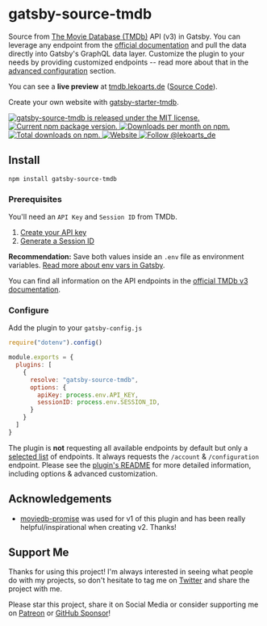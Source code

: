 # gatsby-source-tmdb

Source from [The Movie Database (TMDb)](https://www.themoviedb.org/) API (v3) in Gatsby. You can leverage any endpoint from the [official documentation](https://developers.themoviedb.org/3/getting-started/introduction) and pull the data directly into Gatsby's GraphQL data layer. Customize the plugin to your needs by providing customized endpoints -- read more about that in the [advanced configuration](https://github.com/LekoArts/gatsby-source-tmdb/tree/main/package/README.md#advanced-configuration) section.

You can see a **live preview** at [tmdb.lekoarts.de](https://tmdb.lekoarts.de) ([Source Code](https://github.com/LekoArts/gatsby-source-tmdb/tree/main/example)).

Create your own website with [gatsby-starter-tmdb](https://github.com/LekoArts/gatsby-starter-tmdb).

<a href="https://github.com/LekoArts/gatsby-source-tmdb/blob/main/LICENSE">
  <img src="https://img.shields.io/badge/license-MIT-blue.svg" alt="gatsby-source-tmdb is released under the MIT license." />
</a>
<a href="https://www.npmjs.org/package/gatsby-source-tmdb">
  <img src="https://img.shields.io/npm/v/gatsby-source-tmdb.svg" alt="Current npm package version." />
</a>
<a href="https://npmcharts.com/compare/gatsby-source-tmdb?minimal=true">
  <img src="https://img.shields.io/npm/dm/gatsby-source-tmdb.svg" alt="Downloads per month on npm." />
</a>
<a href="https://npmcharts.com/compare/gatsby-source-tmdb?minimal=true">
  <img src="https://img.shields.io/npm/dt/gatsby-source-tmdb.svg" alt="Total downloads on npm." />
</a>
<a href="https://www.lekoarts.de?utm_source=gatsby-source-tmdb&utm_medium=Plugin">
  <img alt="Website" src="https://img.shields.io/badge/-website-blue">
</a>
<a href="https://twitter.com/intent/follow?screen_name=lekoarts_de">
  <img src="https://img.shields.io/twitter/follow/lekoarts_de.svg?label=Follow%20@lekoarts_de" alt="Follow @lekoarts_de" />
</a>

## Install

```shell
npm install gatsby-source-tmdb
```

### Prerequisites

You'll need an `API Key` and `Session ID` from TMDb.

1. [Create your API key](https://developers.themoviedb.org/3/getting-started/introduction)
1. [Generate a Session ID](https://developers.themoviedb.org/3/authentication/how-do-i-generate-a-session-id)

**Recommendation:** Save both values inside an `.env` file as environment variables. [Read more about env vars in Gatsby](https://www.gatsbyjs.com/docs/how-to/local-development/environment-variables/).

You can find all information on the API endpoints in the [official TMDb v3 documentation](https://developers.themoviedb.org/3/getting-started/introduction).

### Configure

Add the plugin to your `gatsby-config.js`

```js:title=gatsby-config.js
require("dotenv").config()

module.exports = {
  plugins: [
    {
      resolve: "gatsby-source-tmdb",
      options: {
        apiKey: process.env.API_KEY,
        sessionID: process.env.SESSION_ID,
      }
    }
  ]
}
```

The plugin is **not** requesting all available endpoints by default but only a [selected list](https://github.com/LekoArts/gatsby-source-tmdb/blob/main/package/src/endpoints.ts) of endpoints. It always requests the `/account` & `/configuration` endpoint. Please see the [plugin's README](https://github.com/LekoArts/gatsby-source-tmdb/blob/main/package/README.md) for more detailed information, including options & advanced customization.

## Acknowledgements

- [moviedb-promise](https://github.com/grantholle/moviedb-promise) was used for v1 of this plugin and has been really helpful/inspirational when creating v2. Thanks!

## Support Me

Thanks for using this project! I'm always interested in seeing what people do with my projects, so don't hesitate to tag me on [Twitter](https://twitter.com/lekoarts_de) and share the project with me.

Please star this project, share it on Social Media or consider supporting me on [Patreon](https://www.patreon.com/lekoarts) or [GitHub Sponsor](https://github.com/sponsors/LekoArts)!
